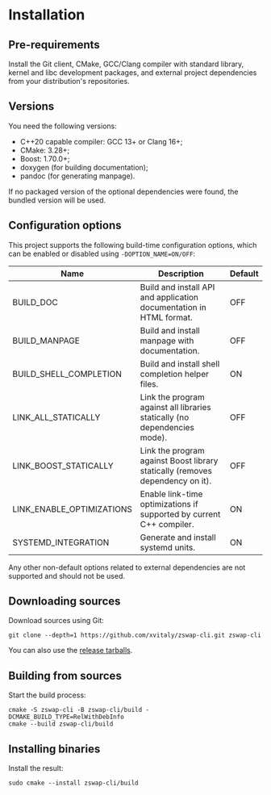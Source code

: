 # Installation

## Pre-requirements

Install the Git client, CMake, GCC/Clang compiler with standard library, kernel and libc development packages, and external project dependencies from your distribution's repositories.

## Versions

You need the following versions:

  * C++20 capable compiler: GCC 13+ or Clang 16+;
  * CMake: 3.28+;
  * Boost: 1.70.0+;
  * doxygen (for building documentation);
  * pandoc (for generating manpage).

If no packaged version of the optional dependencies were found, the bundled version will be used.

## Configuration options

This project supports the following build-time configuration options, which can be enabled or disabled using `-DOPTION_NAME=ON/OFF`:

| Name | Description | Default |
| ------- | ------- | ------- |
| BUILD_DOC | Build and install API and application documentation in HTML format. | OFF |
| BUILD_MANPAGE | Build and install manpage with documentation. | OFF |
| BUILD_SHELL_COMPLETION | Build and install shell completion helper files. | ON |
| LINK_ALL_STATICALLY | Link the program against all libraries statically (no dependencies mode). | OFF |
| LINK_BOOST_STATICALLY | Link the program against Boost library statically (removes dependency on it). | OFF |
| LINK_ENABLE_OPTIMIZATIONS | Enable link-time optimizations if supported by current C++ compiler. | ON |
| SYSTEMD_INTEGRATION | Generate and install systemd units. | ON |

Any other non-default options related to external dependencies are not supported and should not be used.

## Downloading sources

Download sources using Git:

```
git clone --depth=1 https://github.com/xvitaly/zswap-cli.git zswap-cli
```

You can also use the [release tarballs](https://github.com/xvitaly/zswap-cli/releases).

## Building from sources

Start the build process:

```
cmake -S zswap-cli -B zswap-cli/build -DCMAKE_BUILD_TYPE=RelWithDebInfo
cmake --build zswap-cli/build
```

## Installing binaries

Install the result:

```
sudo cmake --install zswap-cli/build
```
